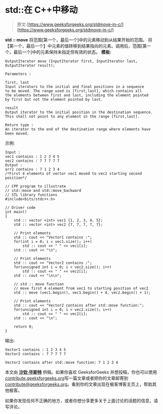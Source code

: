 # std::在 C++中移动

> 原文:[https://www.geeksforgeeks.org/stdmove-in-c/](https://www.geeksforgeeks.org/stdmove-in-c/)

**std :: move**
将范围[第一个，最后一个]中的元素移动到从结果开始的范围。
将【第一个，最后一个】中元素的值转移到结果指向的元素。调用后，范围[第一个，最后一个]中的元素保持未指定但有效的状态。
**模板:**

```
OutputIterator move (InputIterator first, InputIterator last, OutputIterator result);

Parameters :

first, last
Input iterators to the initial and final positions in a sequence
to be moved. The range used is [first,last], which contains all
the elements between first and last, including the element pointed
by first but not the element pointed by last.

result
Output iterator to the initial position in the destination sequence.
This shall not point to any element in the range [first,last].

Return type :
An iterator to the end of the destination range where elements have been moved.

```

示例:

```
Input :
vec1 contains : 1 2 3 4 5
vec2 contains : 7 7 7 7 7
Output :
arr2 contains : 7 1 2 3 4
/*First 4 elements of vector vec1 moved to vec2 starting second position*/

```

```
// CPP program to illustrate
// std::move and std::move_backward
// STL library functions
#include<bits/stdc++.h>

// Driver code
int main()
{
    std :: vector <int> vec1 {1, 2, 3, 4, 5};
    std :: vector <int> vec2 {7, 7, 7, 7, 7};

    // Print elements
    std :: cout << "Vector1 contains :";
    for(int i = 0; i < vec1.size(); i++)
        std :: cout << " " << vec1[i];
    std :: cout << "\n";

    // Print elements
    std :: cout << "Vector2 contains :";
    for(unsigned int i = 0; i < vec2.size(); i++)
        std :: cout << " " << vec2[i];
    std :: cout << "\n\n";

    // std :: move function
    // move first 4 element from vec1 to starting position of vec2
    std :: move (vec1.begin(), vec1.begin() + 4, vec2.begin() + 1);

    // Print elements
    std :: cout << "Vector2 contains after std::move function:";
    for(unsigned int i = 0; i < vec2.size(); i++)
        std :: cout << " " << vec2[i];
    std :: cout << "\n";

    return 0;
}
```

输出:

```
Vector1 contains : 1 2 3 4 5
Vector2 contains : 7 7 7 7 7

Vector2 contains after std::move function: 7 1 2 3 4

```

本文由 **[沙钦·毕斯特](https://www.linkedin.com/in/sachin-bisht-984b5013a/)** 供稿。如果你喜欢 GeeksforGeeks 并想投稿，你也可以使用[contribute.geeksforgeeks.org](http://www.contribute.geeksforgeeks.org)写一篇文章或者把你的文章邮寄到 contribute@geeksforgeeks.org。看到你的文章出现在极客博客主页上，帮助其他极客。

如果你发现任何不正确的地方，或者你想分享更多关于上面讨论的话题的信息，请写评论。